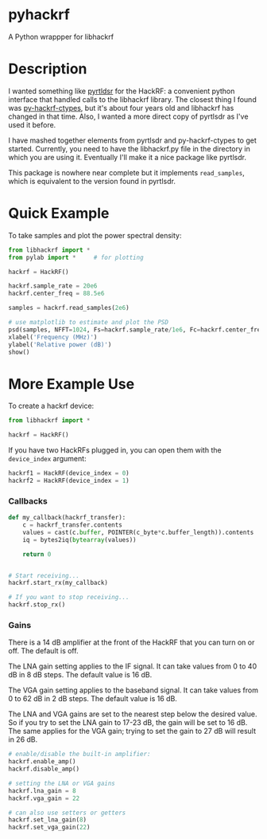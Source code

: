# pyhackrf

A Python wrappper for libhackrf

# Description

I wanted something like [pyrtldsr](https://github.com/roger-/pyrtlsdr) for the HackRF: a convenient python interface that handled calls to the libhackrf library.
The closest thing I found was [py-hackrf-ctypes](https://github.com/wzyy2/py-hackrf-ctypes), but it's about four years old and libhackrf has changed in that time.
Also, I wanted a more direct copy of pyrtlsdr as I've used it before.

I have mashed together elements from pyrtlsdr and py-hackrf-ctypes to get started.
Currently, you need to have the libhackrf.py file in the directory in which you are using it.
Eventually I'll make it a nice package like pyrtlsdr.

This package is nowhere near complete but it implements `read_samples`, which is equivalent to the version found in pyrtlsdr.

# Quick Example

To take samples and plot the power spectral density:

```python
from libhackrf import *
from pylab import *     # for plotting

hackrf = HackRF()

hackrf.sample_rate = 20e6
hackrf.center_freq = 88.5e6

samples = hackrf.read_samples(2e6)

# use matplotlib to estimate and plot the PSD
psd(samples, NFFT=1024, Fs=hackrf.sample_rate/1e6, Fc=hackrf.center_freq/1e6)
xlabel('Frequency (MHz)')
ylabel('Relative power (dB)')
show()
```

# More Example Use

To create a hackrf device:

```python
from libhackrf import *

hackrf = HackRF()
```

If you have two HackRFs plugged in, you can open them with the `device_index` argument:

```python
hackrf1 = HackRF(device_index = 0)
hackrf2 = HackRF(device_index = 1)
```

### Callbacks

```python
def my_callback(hackrf_transfer):
    c = hackrf_transfer.contents
    values = cast(c.buffer, POINTER(c_byte*c.buffer_length)).contents
    iq = bytes2iq(bytearray(values))

    return 0


# Start receiving...
hackrf.start_rx(my_callback)

# If you want to stop receiving...
hackrf.stop_rx()
```

### Gains

There is a 14 dB amplifier at the front of the HackRF that you can turn on or off.
The default is off.

The LNA gain setting applies to the IF signal.
It can take values from 0 to 40 dB in 8 dB steps.
The default value is 16 dB.

The VGA gain setting applies to the baseband signal.
It can take values from 0 to 62 dB in 2 dB steps.
The default value is 16 dB.

The LNA and VGA gains are set to the nearest step below the desired value.
So if you try to set the LNA gain to 17-23 dB, the gain will be set to 16 dB.
The same applies for the VGA gain; trying to set the gain to 27 dB will result in 26 dB.

```python
# enable/disable the built-in amplifier:
hackrf.enable_amp()
hackrf.disable_amp()

# setting the LNA or VGA gains
hackrf.lna_gain = 8
hackrf.vga_gain = 22

# can also use setters or getters
hackrf.set_lna_gain(8)
hackrf.set_vga_gain(22)
```



